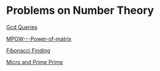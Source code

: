 # Problems on Number Theory
[Gcd Queries](https://www.codechef.com/problems/GCDQ?tab=statement)

[MPOW---Power-of-matrix](https://www.spoj.com/problems/MPOW/)

[Fibonacci Finding](https://www.hackerrank.com/challenges/fibonacci-finding-easy/problem)

[Micro and Prime Prime](https://www.hackerearth.com/practice/math/number-theory/primality-tests/practice-problems/algorithm/micro-and-prime-prime-1/)
